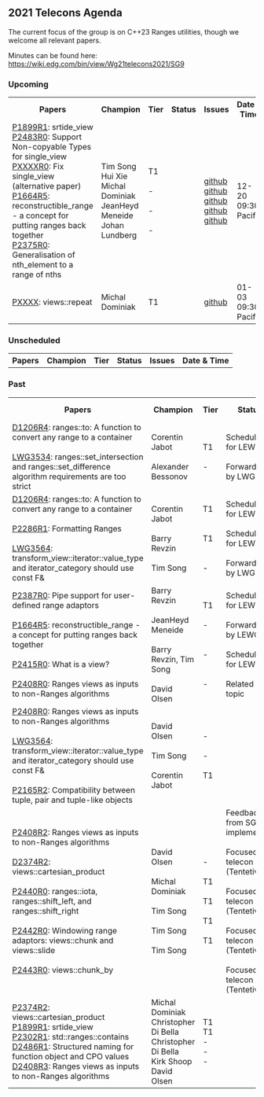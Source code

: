 ## 2021 Telecons Agenda

The current focus of the group is on C++23 Ranges utilities, though we welcome all relevant papers.

Minutes can be found here: https://wiki.edg.com/bin/view/Wg21telecons2021/SG9

### Upcoming

<table>
<tr>
<th>Papers
<th>Champion
<th>Tier
<th>Status 
<th>Issues
<th>Date & Time

  
<tr>
<td><a href="https://isocpp.org/files/papers/P1899R1.html">P1899R1</a>: srtide_view
<br/><a href="https://wg21.link/p2483r0">P2483R0</a>: Support Non-copyable Types for single_view
<br/><a href="https://wg21.link/pxxxxr0">PXXXXR0</a>: Fix single_view (alternative paper)
<br/><a href="https://isocpp.org/files/papers/P1664R5.html">P1664R5</a>: reconstructible_range - a concept for putting ranges back together
<br/><a href="https://wg21.link/p2375r0">P2375R0</a>: Generalisation of nth_element to a range of nths
<td>Tim Song
<br/>Hui Xie
<br/>Michal Dominiak
<br/>JeanHeyd Meneide
<br/>Johan Lundberg
<td>T1
<br/><br/>-
<br/><br/>-
<br/><br/>-
<td>
<td><a href="http://wg21.link/P1899/github">github</a>
<br/><a href="http://wg21.link/P2483/github">github</a>
<br/><a href="http://wg21.link/PXXXX/github">github</a>
<br/><a href="http://wg21.link/P2375/github">github</a>
<br/><a href="http://wg21.link/P1664/github">github</a>
<td>12-20<br/> 09:30 Pacific
  
<tr>
<td><a href="https://wg21.link/p2483r0">PXXXX</a>: views::repeat
<td>Michal Dominiak
<td>T1
<td>
<td><a href="http://wg21.link/PXXXX/github">github</a>
<td>01-03<br/> 09:30 Pacific

</table>
  
### Unscheduled

<table>
<tr>
<th>Papers
<th>Champion
<th>Tier
<th>Status 
<th>Issues
<th>Date & Time

<!---
<tr>
<td><a href="https://wg21.link/P2164">P2164R5</a>: views::enumerate
<td>Corentin Jabot
<td>T1
<td>
<td><a href="http://wg21.link/p2164/github">github</a>
<td>
  
Deffered by LEWG
<br/><br/><a href="https://cplusplus.github.io/LWG/issue3534">LWG3534</a>: ranges::set_intersection and ranges::set_difference algorithm requirements are too strict
<br/><br/><br/><a href="http://wg21.link/LWG3534/github">github</a>
-->

</table>

### Past

<table>
<tr>
<th>Papers
<th>Champion
<th>Tier
<th>Status 
<th>Issues
<th>Date & Time

<tr>
<td><a href="https://isocpp.org/files/papers/D1206R4.pdf">D1206R4</a>: ranges::to: A function to convert any range to a container
<br/><br/><a href="https://cplusplus.github.io/LWG/issue3534">LWG3534</a>: ranges::set_intersection and ranges::set_difference algorithm requirements are too strict
<td>Corentin Jabot
<br/><br/>Alexander Bessonov
<td>T1
<br/><br/>-
<td>Scheduled for LEWG
<br/><br/>Forwarded by LWG
<td><a href="http://wg21.link/P1206/github">github</a>
<br/><br/><a href="http://wg21.link/LWG3534/github">github</a>
<br/><br/>
<td>06-14<br/> 09:30 Pacific


<tr>
<td><a href="https://isocpp.org/files/papers/D1206R4.pdf">D1206R4</a>: ranges::to: A function to convert any range to a container
<br/><br/><a href="https://wg21.link/P2286">P2286R1</a>: Formatting Ranges
<br/><br/><a href="https://wg21.link/LWG3564">LWG3564</a>: transform_view::iterator<true>::value_type and iterator_category should use const F&
<td>Corentin Jabot
<br/><br/>Barry Revzin
<br/><br/>Tim Song
<td>T1
<br/><br/><br/>T1
<br/><br/><br/>-
<td>Scheduled for LEWG
<br/><br/>Scheduled for LEWG
<br/><br/>Forwarded by LWG
<td><a href="http://wg21.link/P1206/github">github</a>
<br/><br/><br/><a href="http://wg21.link/P2286/github">github</a>
<br/><br/><br/><a href="http://wg21.link/LWG3564/github">github</a>
<td>07-12<br/> 09:30 Pacific
  
<tr>
<td><a href="https://wg21.link/P2387">P2387R0</a>: Pipe support for user-defined range adaptors
<br/><br/><a href="https://isocpp.org/files/papers/P1664R5.html">P1664R5</a>: reconstructible_range - a concept for putting ranges back together
<br/><br/><a href="https://wg21.link/P2415">P2415R0</a>: What is a view?
<br/><br/><a href="https://wg21.link/P2408">P2408R0</a>: Ranges views as inputs to non-Ranges algorithms
<td>Barry Revzin
<br/><br/>JeanHeyd Meneide
<br/><br/>Barry Revzin, Tim Song
<br/><br/>David Olsen
<td>T1
<br/><br/>-
<br/><br/><br/>-
<br/><br/><br/>-
<td>Scheduled for LEWG
<br/><br/>Forwarded by LEWG
<br/><br/>Scheduled for LEWG
<br/><br/>Related topic
<td><a href="http://wg21.link/p2387/github">github</a>
<br/><br/><a href="http://wg21.link/p1664/github">github</a>
<br/><br/><a href="http://wg21.link/p2415/github">github</a>
<br/><br/><a href="http://wg21.link/p2408/github">github</a>
<td>08-09<br/> 09:30 Pacific

<tr>
<td><a href="https://wg21.link/P2408">P2408R0</a>: Ranges views as inputs to non-Ranges algorithms
<br/><br/><a href="https://wg21.link/LWG3564">LWG3564</a>: transform_view::iterator<true>::value_type and iterator_category should use const F&
<br/><br/><a href="https://wg21.link/P2165">P2165R2</a>: Compatibility between tuple, pair and tuple-like objects
<td>David Olsen
<br/><br/>Tim Song
<br/><br/>Corentin Jabot
<td>-
<br/><br/>-
<br/><br/>T1
<td>
<td><a href="http://wg21.link/p2408/github">github</a>
<br/><br/><br/><a href="https://github.com/cplusplus/papers/issues/1052">github</a>
<br/><br/><a href="http://wg21.link/p2165/github">github</a>
<td>09-13<br/> 09:30 Pacific

<tr>
<td><a href="https://isocpp.org/files/papers/P2408R2.html">P2408R2</a>: Ranges views as inputs to non-Ranges algorithms
<br/><br/><a href="https://wiki.edg.com/pub/Wg21telecons2021/SG9/D2374R2.html">D2374R2</a>: views::cartesian_product
<br/><br/><a href="http://wg21.link/p2440">P2440R0</a>: ranges::iota, ranges::shift_left, and ranges::shift_right
<br/><br/><a href="http://wg21.link/p2442">P2442R0</a>: Windowing range adaptors: views::chunk and views::slide
<br/><br/><a href="http://wg21.link/p2443">P2443R0</a>: views::chunk_by
<td>David Olsen
<br/><br/>Michal Dominiak
<br/><br/>Tim Song
<br/><br/>Tim Song
<br/><br/>Tim Song
<td>-
<br/><br/>T1
<br/><br/>T1
<br/><br/>T1
<br/><br/>T1
<td>Feedback from SG9 implemented
<br/><br/> Focused telecon (Tentetive)
<br/><br/> Focused telecon (Tentetive)
<br/><br/> Focused telecon (Tentetive)
<br/><br/> Focused telecon (Tentetive)
<td><a href="http://wg21.link/p2408/github">github</a>
<br/><br/><a href="http://wg21.link/p2374/github">github</a>
<br/><br/><a href="http://wg21.link/p2440/github">github</a>
<br/><br/><a href="http://wg21.link/p2442/github">github</a>
<br/><br/><a href="http://wg21.link/p2443/github">github</a>
<td>10-11<br/> 09:30 Pacific


<tr>
<td><a href="https://wiki.edg.com/pub/Wg21telecons2021/SG9/P2374R2.html">P2374R2</a>: views::cartesian_product
<br/><a href="https://isocpp.org/files/papers/P1899R1.html">P1899R1</a>: srtide_view
<br/><a href="https://isocpp.org/files/papers/P2302R1.html">P2302R1</a>: std::ranges::contains
<br/><a href="https://isocpp.org/files/papers/D2486R1">D2486R1</a>: Structured naming for function object and CPO values
<br/><a href="https://isocpp.org/files/papers/D2408R3.html">D2408R3</a>: Ranges views as inputs to non-Ranges algorithms
<td>Michal Dominiak
<br/>Christopher Di Bella
<br/>Christopher Di Bella
<br/>Kirk Shoop
<br/>David Olsen
<td>T1
<br/>T1
<br/>-
<br/>-
<br/>-
<td>
<td><a href="http://wg21.link/P2374/github">github</a>
<br/><a href="http://wg21.link/P1899/github">github</a>
<br/><a href="http://wg21.link/P2302/github">github</a>
<br/><a href="https://wiki.edg.com/bin/view/Wg21telecons2021/P2486">Wiki</a>
<br/><a href="http://wg21.link/P2408/github">github</a>
<td>11-08<br/> 09:30 Pacific

</table>
